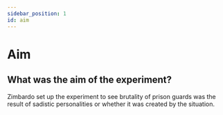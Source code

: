 ```yaml
---
sidebar_position: 1
id: aim
---
```


# Aim

## What was the aim of the experiment?

Zimbardo set up the experiment to see brutality of prison guards was the result of sadistic personalities or whether it was created by the situation.
